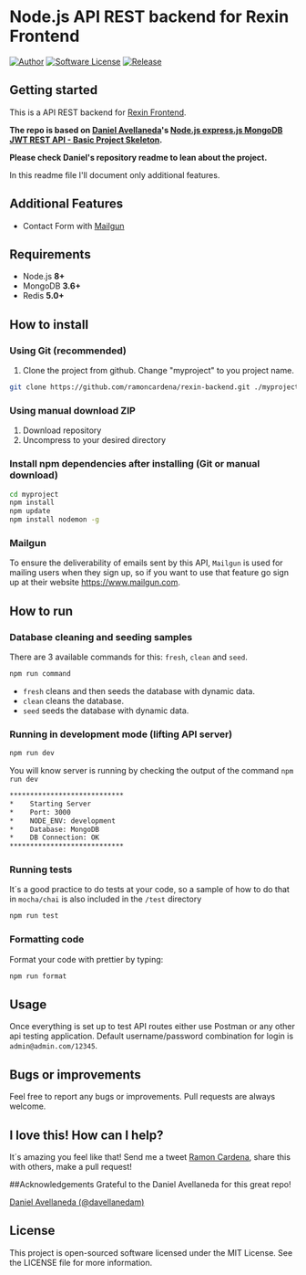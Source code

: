 #  Node.js API REST backend for Rexin Frontend

[![Author](http://img.shields.io/badge/author-@ramoncardnea-blue.svg?style=flat-square)](https://twitter.com/davellanedam)
[![Software License](https://img.shields.io/badge/license-MIT-brightgreen.svg?style=flat-square)](https://github.com/davellanedam/node-express-mongodb-jwt-rest-api-skeleton/blob/master/LICENSE)
[![Release](https://img.shields.io/github/release/ramoncardena/rexin-backend.svg?style=flat-square)](https://github.com/ramoncardena/rexin-backend/releases)

## Getting started

This is a API REST backend for [Rexin Frontend](https://github.com/ramoncardena/rexin-backend).

**The repo is based on [Daniel Avellaneda](https://github.com/davellanedam)'s [Node.js express.js MongoDB JWT REST API - Basic Project Skeleton](https://github.com/davellanedam/node-express-mongodb-jwt-rest-api-skeleton).**

**Please check Daniel's repository readme to lean about the project.**

In this readme file I'll document only additional features.

## Additional Features

- Contact Form with [Mailgun](https://www.mailgun.com/)


## Requirements

- Node.js **8+**
- MongoDB **3.6+**
- Redis **5.0+**

## How to install

### Using Git (recommended)

1. Clone the project from github. Change "myproject" to you project name.

```bash
git clone https://github.com/ramoncardena/rexin-backend.git ./myproject
```

### Using manual download ZIP

1. Download repository
2. Uncompress to your desired directory

### Install npm dependencies after installing (Git or manual download)

```bash
cd myproject
npm install
npm update
npm install nodemon -g
```

### Mailgun

To ensure the deliverability of emails sent by this API, `Mailgun` is used for mailing users when they sign up, so if you want to use that feature go sign up at their website https://www.mailgun.com.


## How to run

### Database cleaning and seeding samples

There are 3 available commands for this: `fresh`, `clean` and `seed`.

```bash
npm run command
```

- `fresh` cleans and then seeds the database with dynamic data.
- `clean` cleans the database.
- `seed` seeds the database with dynamic data.

### Running in development mode (lifting API server)

```bash
npm run dev
```

You will know server is running by checking the output of the command `npm run dev`

```bash
****************************
*    Starting Server
*    Port: 3000
*    NODE_ENV: development
*    Database: MongoDB
*    DB Connection: OK
****************************
```

### Running tests

It´s a good practice to do tests at your code, so a sample of how to do that in `mocha/chai` is also included in the `/test` directory

```bash
npm run test
```

### Formatting code

Format your code with prettier by typing:

```bash
npm run format
```

## Usage

Once everything is set up to test API routes either use Postman or any other api testing application. Default username/password combination for login is `admin@admin.com/12345`.


## Bugs or improvements

Feel free to report any bugs or improvements. Pull requests are always welcome.


## I love this! How can I help?

It´s amazing you feel like that! Send me a tweet [Ramon Cardena](https://twitter.com/ramon_cardena), share this with others, make a pull request!

##Acknowledgements
Grateful to the Daniel Avellaneda for this great repo!

[Daniel Avellaneda (@davellanedam)](https://github.com/davellanedam)

## License

This project is open-sourced software licensed under the MIT License. See the LICENSE file for more information.
